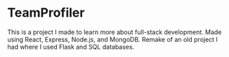 # TeamProfiler

This is a project I made to learn more about full-stack development. Made using React, Express, Node.js, and MongoDB. Remake of an old project I had where I used Flask and SQL databases.
